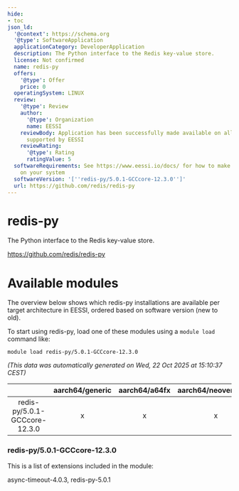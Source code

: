 ```yaml
---
hide:
- toc
json_ld:
  '@context': https://schema.org
  '@type': SoftwareApplication
  applicationCategory: DeveloperApplication
  description: The Python interface to the Redis key-value store.
  license: Not confirmed
  name: redis-py
  offers:
    '@type': Offer
    price: 0
  operatingSystem: LINUX
  review:
    '@type': Review
    author:
      '@type': Organization
      name: EESSI
    reviewBody: Application has been successfully made available on all architectures
      supported by EESSI
    reviewRating:
      '@type': Rating
      ratingValue: 5
  softwareRequirements: See https://www.eessi.io/docs/ for how to make EESSI available
    on your system
  softwareVersion: '[''redis-py/5.0.1-GCCcore-12.3.0'']'
  url: https://github.com/redis/redis-py
---
```


redis-py
========


The Python interface to the Redis key-value store.

https://github.com/redis/redis-py
# Available modules


The overview below shows which redis-py installations are available per target architecture in EESSI, ordered based on software version (new to old).

To start using redis-py, load one of these modules using a `module load` command like:

```shell
module load redis-py/5.0.1-GCCcore-12.3.0
```

*(This data was automatically generated on Wed, 22 Oct 2025 at 15:10:37 CEST)*

| |aarch64/generic|aarch64/a64fx|aarch64/neoverse_n1|aarch64/neoverse_v1|aarch64/nvidia/grace|x86_64/generic|x86_64/amd/zen2|x86_64/amd/zen3|x86_64/amd/zen4|x86_64/intel/cascadelake|x86_64/intel/haswell|x86_64/intel/icelake|x86_64/intel/sapphirerapids|x86_64/intel/skylake_avx512|
| :---: | :---: | :---: | :---: | :---: | :---: | :---: | :---: | :---: | :---: | :---: | :---: | :---: | :---: | :---: |
|redis-py/5.0.1-GCCcore-12.3.0|x|x|x|x|x|x|x|x|x|x|x|x|x|x|


### redis-py/5.0.1-GCCcore-12.3.0

This is a list of extensions included in the module:

async-timeout-4.0.3, redis-py-5.0.1